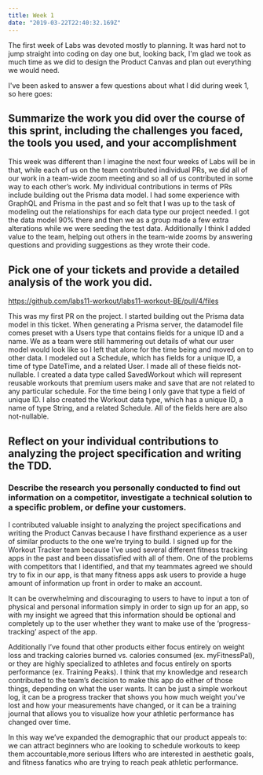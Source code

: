 ```yaml
---
title: Week 1
date: "2019-03-22T22:40:32.169Z"
---
```


The first week of Labs was devoted mostly to planning. It was hard not to jump straight into coding on day one but, looking back, I'm glad we took as much time as we did to design the Product Canvas and plan out everything we would need. 

I've been asked to answer a few questions about what I did during week 1, so here goes:

## Summarize the work you did over the course of this sprint, including the challenges you faced, the tools you used, and your accomplishment


This week was different than I imagine the next four weeks of Labs will be in that, while each of us on the team contributed individual PRs, we did all of our work in a team-wide zoom meeting and so all of us contributed in some way to each other’s work. My individual contributions in terms of PRs include building out the Prisma data model. I had some experience with GraphQL and Prisma in the past and so felt that I was up to the task of modeling out the relationships for each data type our project needed. I got the data model 90% there and then we as a group made a few extra alterations while we were seeding the test data. Additionally I think I added value to the team, helping out others in the team-wide zooms by answering questions and providing suggestions as they wrote their code.


## Pick one of your tickets and provide a detailed analysis of the work you did.

https://github.com/labs11-workout/labs11-workout-BE/pull/4/files 

This was my first PR on the project. I started building out the Prisma data model in this ticket. When generating a Prisma server, the datamodel file comes preset with a Users type that contains fields for a unique ID and a name. We as a team were still hammering out details of what our user model would look like so I left that alone for the time being and moved on to other data. I modeled out a Schedule, which has fields for a unique ID, a time of type DateTime, and a related User. I made all of these fields not-nullable. I created a data type called SavedWorkout which will represent reusable workouts that premium users make and save that are not related to any particular schedule. For the time being I only gave that type a field of unique ID. I also created the Workout data type, which has a unique ID, a name of type String, and a related Schedule. All of the fields here are also not-nullable.


## Reflect on your individual contributions to analyzing the project specification and writing the TDD. 
### Describe the research you personally conducted to find out information on a competitor, investigate a technical solution to a specific problem, or define your customers.

I contributed valuable insight to analyzing the project specifications and writing the Product Canvas because I have firsthand experience as a user of similar products to the one we’re trying to build. I signed up for the Workout Tracker team because I’ve used several different fitness tracking apps in the past and been dissatisfied with all of them. One of the problems with competitors that I identified, and that my teammates agreed we should try to fix in our app, is that many fitness apps ask users to provide a huge amount of information up front in order to make an account. 

It can be overwhelming and discouraging to users to have to input a ton of physical and personal information simply in order to sign up for an app, so with my insight we agreed that this information should be optional and completely up to the user whether they want to make use of the ‘progress-tracking’ aspect of the app. 

Additionally I’ve found that other products either focus entirely on weight loss and tracking calories burned vs. calories consumed (ex. myFitnessPal), or they are highly specialized to athletes and focus entirely on sports performance (ex. Training Peaks). I think that my knowledge and research contributed to the team’s decision to make this app do either of those things, depending on what the user wants. It can be just a simple workout log, it can be a progress tracker that shows you how much weight you’ve lost and how your measurements have changed, or it can be a training journal that allows you to visualize how your athletic performance has changed over time. 

In this way we’ve expanded the demographic that our product appeals to: we can attract beginners who are looking to schedule workouts to keep them accountable,more serious lifters who are interested in aesthetic goals, and fitness fanatics who are trying to reach peak athletic performance.

